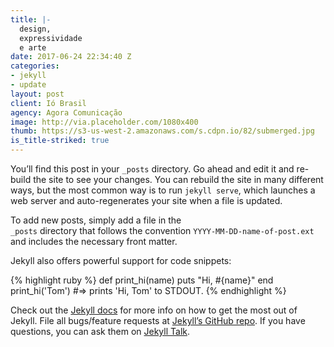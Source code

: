 ```yaml
---
title: |-
  design,
  expressividade
  e arte
date: 2017-06-24 22:34:40 Z
categories:
- jekyll
- update
layout: post
client: Ió Brasil
agency: Agora Comunicação
image: http://via.placeholder.com/1080x400
thumb: https://s3-us-west-2.amazonaws.com/s.cdpn.io/82/submerged.jpg
is_title-striked: true
---
```


You’ll find this post in your `_posts` directory. Go ahead and edit it and re-build the site to see your changes. You can rebuild the site in many different ways, but the most common way is to run `jekyll serve`, which launches a web server and auto-regenerates your site when a file is updated.

To add new posts, simply add a file in the  
 `_posts` directory that follows the convention `YYYY-MM-DD-name-of-post.ext` and includes the necessary front matter. 

Jekyll also offers powerful support for code snippets:

{% highlight ruby %}
def print_hi(name)
  puts "Hi, #{name}"
end
print_hi('Tom')
#=> prints 'Hi, Tom' to STDOUT.
{% endhighlight %}

Check out the [Jekyll docs][jekyll-docs] for more info on how to get the most out of Jekyll. File all bugs/feature requests at [Jekyll’s GitHub repo][jekyll-gh]. If you have questions, you can ask them on [Jekyll Talk][jekyll-talk].

[jekyll-docs]: https://jekyllrb.com/docs/home
[jekyll-gh]:   https://github.com/jekyll/jekyll
[jekyll-talk]: https://talk.jekyllrb.com/
